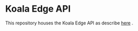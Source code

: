 # Koala Edge API

This repository houses the Koala Edge API as describe [here](https://home.koala.live/edge-api) .
